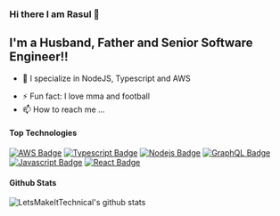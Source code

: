 ### Hi there I am Rasul 👋 

## I'm a Husband, Father and Senior Software Engineer!!

- 👀 I specialize in NodeJS, Typescript and AWS
<!-- - 🥅 2022 Goals: Contribute more to Open Source projects  -->
- ⚡ Fun fact: I love mma and football
- 📫 How to reach me ...
<!-- - 💞️ I’m looking to collaborate on ...
- 📫 How to reach me ... -->
<!-- - 👋 Hi, I’m @LetsMakeItTechnical - 👀 I’m specialize in NodeJS and AWS  -->


#### Top Technologies

<!-- TODO: Make technologies links takes you to repositories -->
[![AWS Badge](https://img.shields.io/badge/-AWS-orange?style=for-the-badge&labelColor=black&logo=amazon&logoColor=orange)](#)
[![Typescript Badge](https://img.shields.io/badge/-Typescript-007acc?style=for-the-badge&labelColor=black&logo=typescript&logoColor=007acc)](#)
[![Nodejs Badge](https://img.shields.io/badge/-Nodejs-3C873A?style=for-the-badge&labelColor=black&logo=node.js&logoColor=3C873A)](#) 
[![GraphQL Badge](https://img.shields.io/badge/-GraphQl-e535ab?style=for-the-badge&labelColor=black&logo=node.js&logoColor=e535ab)](#)
[![Javascript Badge](https://img.shields.io/badge/-Javascript-F0DB4F?style=for-the-badge&labelColor=black&logo=javascript&logoColor=F0DB4F)](#)
[![React Badge](https://img.shields.io/badge/-React-61DBFB?style=for-the-badge&labelColor=black&logo=react&logoColor=61DBFB)](#) 
 




#### Github Stats

![LetsMakeItTechnical's github stats](https://github-readme-stats.vercel.app/api?username=LetsMakeItTechnical&count_private=true&theme=tokyonight&hide=contribs,prs)
